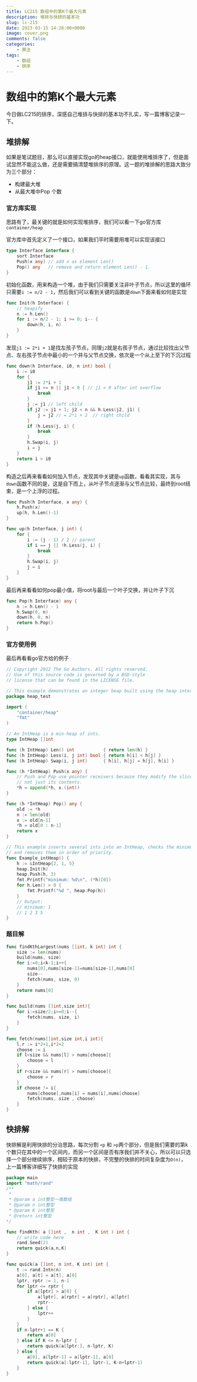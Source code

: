 ```yaml
---
title: LC215 数组中的第K个最大元素
description: 堆排与快排的基本功
slug: lc-215
date: 2023-03-15 14:28:00+0000
image: cover.png
comments: false
categories:
    - 算法
tags:
    - 数组
    - 排序
---
```


# 数组中的第K个最大元素

今日做LC215的排序，深感自己堆排与快排的基本功不扎实，写一篇博客记录一下。

## 堆排解

如果是笔试题目，那么可以直接实现go的heap接口，就能使用堆排序了，但是面试显然不能这么做，还是需要搞清楚堆排序的原理。这一题的堆排解的思路大致分为三个部分：

- 构建最大堆
- 从最大堆中Pop 个数

### 官方库实现

思路有了，最关键的就是如何实现堆排序，我们可以看一下go官方库`container/heap`

官方库中首先定义了一个接口，如果我们平时需要用堆可以实现该接口

```go
type Interface interface {
    sort.Interface
    Push(x any) // add x as element Len()
    Pop() any   // remove and return element Len() - 1.
}
```

初始化函数，用来构造一个堆，由于我们只需要关注非叶子节点，所以这里的循环只需要`i := n/2 - 1`，然后我们可以看到关键的函数是`down`下面来看如何是实现

```go
func Init(h Interface) {
	// heapify
	n := h.Len()
	for i := n/2 - 1; i >= 0; i-- {
		down(h, i, n)
	}
}
```

发现`j1 := 2*i + 1`是找左孩子节点，同理`j2`就是右孩子节点，通过比较找出父节点、左右孩子节点中最小的一个并与父节点交换，依次是一个从上至下的下沉过程

```go
func down(h Interface, i0, n int) bool {
	i := i0
	for {
		j1 := 2*i + 1
		if j1 >= n || j1 < 0 { // j1 < 0 after int overflow
			break
		}
		j := j1 // left child
		if j2 := j1 + 1; j2 < n && h.Less(j2, j1) {
			j = j2 // = 2*i + 2  // right child
		}
		if !h.Less(j, i) {
			break
		}
		h.Swap(i, j)
		i = j
	}
	return i > i0
}
```

构造之后再来看看如何加入节点，发现其中关键是`up`函数，看看其实现，其与`down`函数不同的是，这是自下而上，从叶子节点逐渐与父节点比较，最终到root结束，是一个上浮的过程。

```go
func Push(h Interface, x any) {
	h.Push(x)
	up(h, h.Len()-1)
}

func up(h Interface, j int) {
	for {
		i := (j - 1) / 2 // parent
		if i == j || !h.Less(j, i) {
			break
		}
		h.Swap(i, j)
		j = i
	}
}
```

最后再来看看如何pop最小值，将root与最后一个叶子交换，并让叶子下沉

```go
func Pop(h Interface) any {
	n := h.Len() - 1
	h.Swap(0, n)
	down(h, 0, n)
	return h.Pop()
}
```

### 官方使用例

最后再看看go官方给的例子

```go
// Copyright 2012 The Go Authors. All rights reserved.
// Use of this source code is governed by a BSD-style
// license that can be found in the LICENSE file.

// This example demonstrates an integer heap built using the heap interface.
package heap_test

import (
	"container/heap"
	"fmt"
)

// An IntHeap is a min-heap of ints.
type IntHeap []int

func (h IntHeap) Len() int           { return len(h) }
func (h IntHeap) Less(i, j int) bool { return h[i] < h[j] }
func (h IntHeap) Swap(i, j int)      { h[i], h[j] = h[j], h[i] }

func (h *IntHeap) Push(x any) {
	// Push and Pop use pointer receivers because they modify the slice's length,
	// not just its contents.
	*h = append(*h, x.(int))
}

func (h *IntHeap) Pop() any {
	old := *h
	n := len(old)
	x := old[n-1]
	*h = old[0 : n-1]
	return x
}

// This example inserts several ints into an IntHeap, checks the minimum,
// and removes them in order of priority.
func Example_intHeap() {
	h := &IntHeap{2, 1, 5}
	heap.Init(h)
	heap.Push(h, 3)
	fmt.Printf("minimum: %d\n", (*h)[0])
	for h.Len() > 0 {
		fmt.Printf("%d ", heap.Pop(h))
	}
	// Output:
	// minimum: 1
	// 1 2 3 5
}

```

### 题目解

``` go
func findKthLargest(nums []int, k int) int {
    size := len(nums)
    build(nums, size)
    for i:=0;i<k-1;i++{
        nums[0],nums[size-1]=nums[size-1],nums[0]
        size--
        fetch(nums, size, 0)
    }
    return nums[0]
}

func build(nums []int,size int){
    for i:=size/2;i>=0;i--{
        fetch(nums, size, i)
    }
}

func fetch(nums[]int,size int,i int){
    l,r := i*2+1,i*2+2
    choose := i
    if l<size && nums[l] > nums[choose]{
        choose = l
    }
    if r<size && nums[r] > nums[choose]{
        choose = r
    }
    if choose != i{
        nums[choose],nums[i] = nums[i],nums[choose]
        fetch(nums, size , choose)
    }
}
```

## 快排解

快排解是利用快排的分治思路，每次分割 `<p` 和 `>p`两个部分，但是我们需要的第k个数只在其中的一个区间内，而另一个区间是否有序我们并不关心，所以可以只选择一个部分继续排序，相较于原本的快排，不完整的快排的时间复杂度为`O(n)`，上一篇博客详细写了快排的实现
```go
package main
import "math/rand"
/**
 * 
 * @param a int整型一维数组 
 * @param n int整型 
 * @param K int整型 
 * @return int整型
*/

func findKth( a []int ,  n int ,  K int ) int {
    // write code here
    rand.Seed(2)
    return quick(a,n,K)
}

func quick(a []int, n int, K int) int {
	t := rand.Intn(n)
	a[0], a[t] = a[t], a[0]
	lptr, rptr := 1, n-1
	for lptr <= rptr {
		if a[lptr] > a[0] {
			a[lptr], a[rptr] = a[rptr], a[lptr]
			rptr--
		} else {
			lptr++
		}
	}
	if n-lptr+1 == K {
		return a[0]
	} else if K <= n-lptr {
		return quick(a[lptr:], n-lptr, K)
	} else {
		a[0], a[lptr-1] = a[lptr-1], a[0]
		return quick(a[:lptr-1], lptr-1, K-n+lptr-1)
	}
}
```